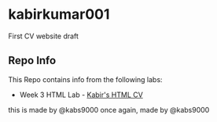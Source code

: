 # kabirkumar001
First CV website draft

<h2> Repo Info</h2>

This Repo contains info from the following labs:

* Week 3 HTML Lab - <a href="folder1/index.html">Kabir's HTML CV</a>


this is made by @kabs9000
once again, made by @kabs9000
